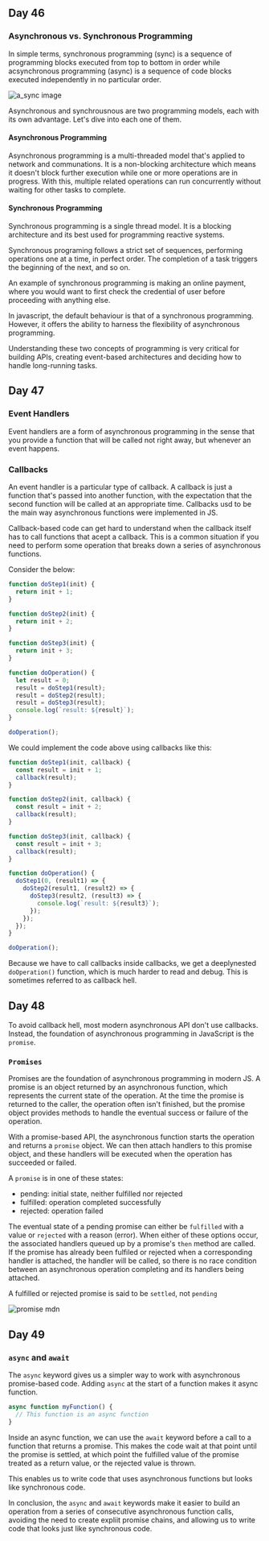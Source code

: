 ## Day 46

### Asynchronous vs. Synchronous Programming

In simple terms, synchronous programming (sync) is a sequence of programming blocks executed from top to bottom in order while acsynchronous programming (async) is a sequence of code blocks executed independently in no particular order.

![a_sync image](https://www.mendix.com/wp-content/uploads/Blog-ThumbnailSync-vs-Async.png)

Asynchronous and synchrousnous are two programming models, each with its own advantage. Let's dive into each one of them.

#### Asynchronous Programming

Asynchronous programming is a multi-threaded model that's applied to network and communations. It is a non-blocking architecture which means it doesn't block further execution while one or more operations are in progress. With this, multiple related operations can run concurrently without waiting for other tasks to complete.

#### Synchronous Programming

Synchronous programming is a single thread model. It is a blocking architecture and its best used for programming reactive systems.

Synchronous programing follows a strict set of sequences, performing operations one at a time, in perfect order. The completion of a task triggers the beginning of the next, and so on.

An example of synchronous programming is making an online payment, where you would want to first check the credential of user before proceeding with anything else.

In javascript, the default behaviour is that of a synchronous programming. However, it offers the ability to harness the flexibility of asynchronous programming.

Understanding these two concepts of programming is very critical for building APIs, creating event-based architectures and deciding how to handle long-running tasks.


## Day 47

### Event Handlers

Event handlers are a form of asynchronous programming in the sense that you provide a function that will be called not right away, but whenever an event happens.

### Callbacks

An event handler is a particular type of callback. A callback is just a function that's passed into another function, with the expectation that the second function will be called at an appropriate time. Callbacks usd to be the main way asynchronous functions were implemented in JS.

Callback-based code can get hard to understand when the callback itself has to call functions that acept a callback. This is a common situation if you need to perform some operation that breaks down a series of asynchronous functions.

Consider the below:
```js
function doStep1(init) {
  return init + 1;
}

function doStep2(init) {
  return init + 2;
}

function doStep3(init) {
  return init + 3;
}

function doOperation() {
  let result = 0;
  result = doStep1(result);
  result = doStep2(result);
  result = doStep3(result);
  console.log(`result: ${result}`);
}

doOperation();
```

We could implement the code above using callbacks like this:

```js
function doStep1(init, callback) {
  const result = init + 1;
  callback(result);
}

function doStep2(init, callback) {
  const result = init + 2;
  callback(result);
}

function doStep3(init, callback) {
  const result = init + 3;
  callback(result);
}

function doOperation() {
  doStep1(0, (result1) => {
    doStep2(result1, (result2) => {
      doStep3(result2, (result3) => {
        console.log(`result: ${result3}`);
      });
    });
  });
}

doOperation();
```

Because we have to call callbacks inside callbacks, we get a deeplynested `doOperation()` function, which is much harder to read and debug. This is sometimes referred to as callback hell.

## Day 48

To avoid callback hell, most modern asynchronous API don't use callbacks. Instead, the foundation of asynchronous programming in JavaScript is the `promise`.

### `Promises`

Promises are the foundation of asynchronous programming in modern JS. A promise is an object returned by an asynchronous function, which represents the current state of the operation. At the time the promise is returned to the caller, the operation often isn't finished, but the promise object provides methods to handle the eventual success or failure of the operation.

With a promise-based API, the asynchronous function starts the operation and returns a `promise` object. We can then attach handlers to this promise object, and these handlers will be executed when the operation has succeeded or failed.

A `promise` is in one of these states:

- pending: initial state, neither fulfilled nor rejected
- fulfilled: operation completed successfully
- rejected: operation failed

The eventual state of a pending promise can either be `fulfilled` with a value or `rejected` with a reason (error). When either of these options occur, the associated handlers queued up by a promise's `then` method are called. If the promise has already been fulfiled or rejected when a corresponding handler is attached, the handler will be called, so there is no race condition between an asynchronous operation completing and its handlers being attached.

A fulfilled or rejected promise is said to be `settled`, not `pending`

![promise mdn](https://developer.mozilla.org/en-US/docs/Web/JavaScript/Reference/Global_Objects/Promise/promises.png)


## Day 49

### `async` and `await`

The `async` keyword gives us a simpler way to work with asynchronous promise-based code. Adding `async` at the start of a function makes it async function.

```js
async function myFunction() {
  // This function is an async function
}
```

Inside an async function, we can use the `await` keyword before a call to a function that returns a promise. This makes the code wait at that point until the promise is settled, at which point the fulfilled value of the promise treated as a return value, or the rejected value is thrown.

This enables us to write code that uses asynchronous functions but looks like synchronous code.

In conclusion, the `async` and `await` keywords make it easier to build an operation from a series of consecutive asynchronous function calls, avoiding the need to create expliit promise chains, and allowing us to write code that looks just like synchronous code.

